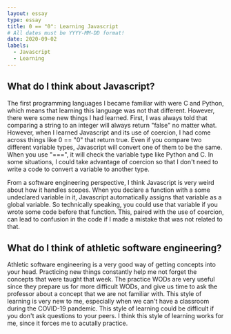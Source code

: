 ```yaml
---
layout: essay
type: essay
title: 0 == "0": Learning Javascript
# All dates must be YYYY-MM-DD format!
date: 2020-09-02
labels:
  - Javascript
  - Learning
---
```



## What do I think about Javascript?

The first programming languages I became familiar with were C and Python, which means that learning this language was not that different. However, there were some new things I had learned. First, I was always told that comparing a string to an integer will always return "false" no matter what. However, when I learned Javascript and its use of coercion, I had come across things like 0 == "0" that return true. Even if you compare two different variable types, Javascript will convert one of them to be the same. When you use "===", it will check the variable type like Python and C. In some situations, I could take advantage of coercion so that I don't need to write a code to convert a variable to another type. 

From a software engineering perspective, I think Javascript is very weird about how it handles scopes. When you declare a function with a some undeclared variable in it, Javascript automatically assigns that variable as a global variable. So technically speaking, you could use that variable if you wrote some code before that function. This, paired with the use of coercion, can lead to confusion in the code if I made a mistake that was not related to that. 

## What do I think of athletic software engineering?

Athletic software engineering is a very good way of getting concepts into your head. Practicing new things constantly help me not forget the concepts that were taught that week. The practice WODs are very useful since they prepare us for more difficult WODs, and give us time to ask the professor about a concept that we are not familiar with. This style of learning is very new to me, especially when we can't have a classroom during the COVID-19 pandemic. This style of learning could be difficult if you don't ask questions to your peers. I think this style of learning works for me, since it forces me to acutally practice.


